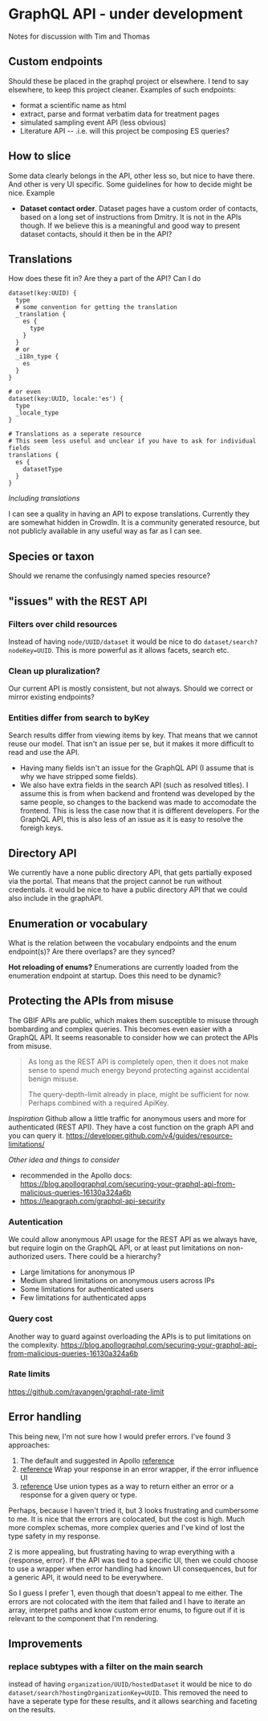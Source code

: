 # GraphQL API - under development
Notes for discussion with Tim and Thomas

## Custom endpoints
Should these be placed in the graphql project or elsewhere. I tend to say elsewhere, to keep this project cleaner. Examples of such endpoints: 

* format a scientific name as html
* extract, parse and format verbatim data for treatment pages
* simulated sampling event API (less obvious)
* Literature API -- .i.e. will this project be composing ES queries?

## How to slice
Some data clearly belongs in the API, other less so, but nice to have there. And other is very UI specific. Some guidelines for how to decide might be nice. Example

* **Dataset contact order**. Dataset pages have a custom order of contacts, based on a long set of instructions from Dmitry. It is not in the APIs though. If we believe this is a meaningful and good way to present dataset contacts, should it then be in the API?

## Translations
How does these fit in? Are they a part of the API? Can I do 
```
dataset(key:UUID) {
  type
  # some convention for getting the translation
  _translation {
    es {
      type
    }
  }
  # or
  _i18n_type {
    es
  }
}

# or even
dataset(key:UUID, locale:'es') {
  type
  _locale_type
}

# Translations as a seperate resource
# This seem less useful and unclear if you have to ask for individual fields
translations {
  es {
    datasetType
  }
}
```

*Including translations*

I can see a quality in having an API to expose translations. Currently they are somewhat hidden in CrowdIn. It is a community generated resource, but not publicly available in any useful way as far as I can see.

## Species or taxon
Should we rename the confusingly named species resource?

## "issues" with the REST API

### Filters over child resources
Instead of having `node/UUID/dataset` it would be nice to do `dataset/search?nodeKey=UUID`. This is more powerful as it allows facets, search etc.

### Clean up pluralization?
Our current API is mostly consistent, but not always. Should we correct or mirror existing endpoints?

### Entities differ from search to byKey
Search results differ from viewing items by key. That means that we cannot reuse our model. That isn't an issue per se, but it makes it more difficult to read and use the API. 

* Having many fields isn't an issue for the GraphQL API (I assume that is why we have stripped some fields).
* We also have extra fields in the search API (such as resolved titles). I assume this is from when backend and frontend was developed by the same people, so changes to the backend was made to accomodate the frontend. This is less the case now that it is different developers. For the GraphQL API, this is also less of an issue as it is easy to resolve the foreigh keys.

## Directory API
We currently have a none public directory API, that gets partially exposed via the portal. That means that the project cannot be run without credentials. it would be nice to have a public directory API that we could also include in the graphAPI.

## Enumeration or vocabulary
What is the relation between the vocabulary endpoints and the enum endpoint(s)?
Are there overlaps? are they synced?

**Hot reloading of enums?**
Enumerations are currently loaded from the enumeration endpoint at startup. Does this need to be dynamic?

## Protecting the APIs from misuse
The GBIF APIs are public, which makes them susceptible to misuse through bombarding and complex queries. This becomes even easier with a GraphQL API. It seems reasonable to consider how we can protect the APIs from misuse. 

> As long as the REST API is completely open, then it does not make sense to spend much energy beyond protecting against accidental benign misuse.
> 
> The query-depth-limit already in place, might be sufficient for now. Perhaps combined with a required ApiKey. 

*Inspiration*
Github allow a little traffic for anonymous users and more for authenticated (REST API). They have a cost function on the graph API and you can query it.
https://developer.github.com/v4/guides/resource-limitations/

*Other idea and things to consider*
* recommended in the Apollo docs: https://blog.apollographql.com/securing-your-graphql-api-from-malicious-queries-16130a324a6b
* https://leapgraph.com/graphql-api-security

### Autentication
We could allow anonymous API usage for the REST API as we always have, but require login on the GraphQL API, or at least put limitations on non-authorized users. There could be a hierarchy?

* Large limitations for anonymous IP
* Medium shared limitations on anonymous users across IPs
* Some limitations for authenticated users
* Few limitations for authenticated apps

### Query cost
Another way to guard against overloading the APIs is to put limitations on the complexity.
https://blog.apollographql.com/securing-your-graphql-api-from-malicious-queries-16130a324a6b

### Rate limits
https://github.com/ravangen/graphql-rate-limit

## Error handling
This being new, I'm not sure how I would prefer errors. I've found 3 approaches:

1. The default and suggested in Apollo [reference](https://blog.apollographql.com/full-stack-error-handling-with-graphql-apollo-5c12da407210)
2. [reference](https://itnext.io/the-definitive-guide-to-handling-graphql-errors-e0c58b52b5e1) Wrap your response in an error wrapper, if the error influence UI 
3. [reference](https://blog.logrocket.com/handling-graphql-errors-like-a-champ-with-unions-and-interfaces/) Use union types as a way to return either an error or a response for a given query or type. 

Perhaps, because I haven't tried it, but 3 looks frustrating and cumbersome to me. It is nice that the errors are colocated, but the cost is high. Much more complex schemas, more complex queries and I've kind of lost the type safety in my response.

2 is more appealing, but frustrating having to wrap everything with a {response, error}. If the API was tied to a specific UI, then we could choose to use a wrapper when error handling had known UI consequences, but for a generic API, it would need to be everywhere.

So I guess I prefer 1, even though that doesn't appeal to me either. The errors are not colocated with the item that failed and I have to iterate an array, interpret paths and know custom error enums, to figure out if it is relevant to the component that I'm rendering.

## Improvements

### replace subtypes with a filter on the main search
instead of having `organization/UUID/hostedDataset` it would be nice to do `dataset/search?hostingOrganizationKey=UUID`. This removed the need to have a seperate type for these results, and it allows searching and faceting on the results.